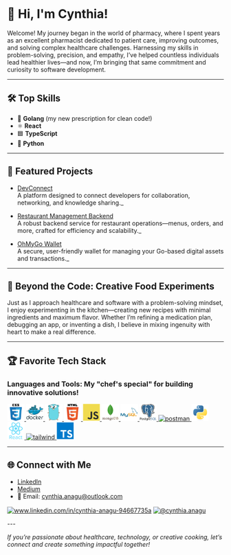 # 👋 Hi, I'm Cynthia!

Welcome! My journey began in the world of pharmacy, where I spent years as an excellent pharmacist dedicated to patient care, improving outcomes, and solving complex healthcare challenges. Harnessing my skills in problem-solving, precision, and empathy, I’ve helped countless individuals lead healthier lives—and now, I’m bringing that same commitment and curiosity to software development.

---

## 🛠️ Top Skills

- 🦾 **Golang** (my new prescription for clean code!)
- ⚛️ **React**
- 🟦 **TypeScript**
- 🐍 **Python**

---

## 🚀 Featured Projects

- [DevConnect](https://github.com/oadev-eng/devconnect)  
   A platform designed to connect developers for collaboration, networking, and knowledge sharing._

- [Restaurant Management Backend](https://github.com/oadev-eng/Restaurant-backend)  
   A robust backend service for restaurant operations—menus, orders, and more, crafted for efficiency and scalability._

- [OhMyGo Wallet](https://github.com/oadev-eng/ohMyGo-Wallet)  
   A secure, user-friendly wallet for managing your Go-based digital assets and transactions._

---

## 🍳 Beyond the Code: Creative Food Experiments

Just as I approach healthcare and software with a problem-solving mindset, I enjoy experimenting in the kitchen—creating new recipes with minimal ingredients and maximum flavor. Whether I’m refining a medication plan, debugging an app, or inventing a dish, I believe in mixing ingenuity with heart to make a real difference.

---

## 🏆 Favorite Tech Stack

<h3 align="left">Languages and Tools: My "chef's special" for building innovative solutions!</h3>
<p align="left"> <a href="https://www.w3schools.com/css/" target="_blank" rel="noreferrer"> <img src="https://raw.githubusercontent.com/devicons/devicon/master/icons/css3/css3-original-wordmark.svg" alt="css3" width="40" height="40"/> </a> <a href="https://www.docker.com/" target="_blank" rel="noreferrer"> <img src="https://raw.githubusercontent.com/devicons/devicon/master/icons/docker/docker-original-wordmark.svg" alt="docker" width="40" height="40"/> </a> <a href="https://golang.org" target="_blank" rel="noreferrer"> <img src="https://raw.githubusercontent.com/devicons/devicon/master/icons/go/go-original.svg" alt="go" width="40" height="40"/> </a> <a href="https://www.w3.org/html/" target="_blank" rel="noreferrer"> <img src="https://raw.githubusercontent.com/devicons/devicon/master/icons/html5/html5-original-wordmark.svg" alt="html5" width="40" height="40"/> </a> <a href="https://developer.mozilla.org/en-US/docs/Web/JavaScript" target="_blank" rel="noreferrer"> <img src="https://raw.githubusercontent.com/devicons/devicon/master/icons/javascript/javascript-original.svg" alt="javascript" width="40" height="40"/> </a> <a href="https://www.mongodb.com/" target="_blank" rel="noreferrer"> <img src="https://raw.githubusercontent.com/devicons/devicon/master/icons/mongodb/mongodb-original-wordmark.svg" alt="mongodb" width="40" height="40"/> </a> <a href="https://www.mysql.com/" target="_blank" rel="noreferrer"> <img src="https://raw.githubusercontent.com/devicons/devicon/master/icons/mysql/mysql-original-wordmark.svg" alt="mysql" width="40" height="40"/> </a> <a href="https://www.postgresql.org" target="_blank" rel="noreferrer"> <img src="https://raw.githubusercontent.com/devicons/devicon/master/icons/postgresql/postgresql-original-wordmark.svg" alt="postgresql" width="40" height="40"/> </a> <a href="https://postman.com" target="_blank" rel="noreferrer"> <img src="https://www.vectorlogo.zone/logos/getpostman/getpostman-icon.svg" alt="postman" width="40" height="40"/> </a> <a href="https://www.python.org" target="_blank" rel="noreferrer"> <img src="https://raw.githubusercontent.com/devicons/devicon/master/icons/python/python-original.svg" alt="python" width="40" height="40"/> </a> <a href="https://reactjs.org/" target="_blank" rel="noreferrer"> <img src="https://raw.githubusercontent.com/devicons/devicon/master/icons/react/react-original-wordmark.svg" alt="react" width="40" height="40"/> </a> <a href="https://tailwindcss.com/" target="_blank" rel="noreferrer"> <img src="https://www.vectorlogo.zone/logos/tailwindcss/tailwindcss-icon.svg" alt="tailwind" width="40" height="40"/> </a> <a href="https://www.typescriptlang.org/" target="_blank" rel="noreferrer"> <img src="https://raw.githubusercontent.com/devicons/devicon/master/icons/typescript/typescript-original.svg" alt="typescript" width="40" height="40"/> </a> </p>

---

## 🌐 Connect with Me

- [LinkedIn](https://www.linkedin.com/in/cynthia-anagu-94667735a)
- [Medium](https://medium.com/@cynthia.anagu)
- 📧 Email: cynthia.anagu@outlook.com
<p align="left">
<a href="https://linkedin.com/in/www.linkedin.com/in/cynthia-anagu-94667735a" target="blank"><img align="center" src="https://raw.githubusercontent.com/rahuldkjain/github-profile-readme-generator/master/src/images/icons/Social/linked-in-alt.svg" alt="www.linkedin.com/in/cynthia-anagu-94667735a" height="30" width="40" /></a>
<a href="https://medium.com/@cynthia.anagu" target="blank"><img align="center" src="https://raw.githubusercontent.com/rahuldkjain/github-profile-readme-generator/master/src/images/icons/Social/medium.svg" alt="@cynthia.anagu" height="30" width="40" /></a>
</p>
---

_If you’re passionate about healthcare, technology, or creative cooking, let’s connect and create something impactful together!_
